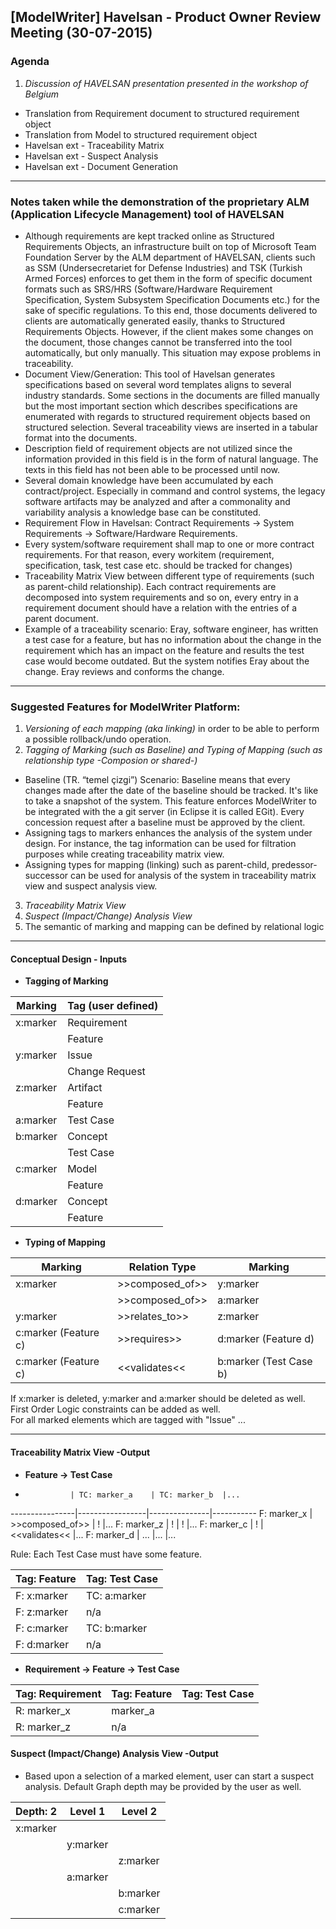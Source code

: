 ## [ModelWriter] Havelsan - Product Owner Review Meeting (30-07-2015)

### Agenda
1. *Discussion of HAVELSAN presentation presented in the workshop of Belgium*
 + Translation from Requirement document to structured requirement object
 + Translation from Model to structured requirement object
 + Havelsan ext - Traceability Matrix
 + Havelsan ext - Suspect Analysis
 + Havelsan ext - Document Generation

-----------------------------------------------------
### Notes taken while the demonstration of the proprietary ALM (Application Lifecycle Management) tool of HAVELSAN
  - Although requirements are kept tracked online as Structured Requirements Objects, an infrastructure built on top of Microsoft Team Foundation Server by the ALM department of HAVELSAN, clients such as SSM (Undersecretariet for Defense Industries) and TSK (Turkish Armed Forces) enforces to get them in the form of specific document formats such as SRS/HRS (Software/Hardware Requirement Specification, System Subsystem Specification Documents etc.) for the sake of specific regulations. To this end, those documents delivered to clients are automatically generated easily, thanks to Structured Requirements Objects. However, if the client makes some changes on the document, those changes cannot be transferred into the tool automatically, but only manually. This situation may expose problems in traceability.
  - Document View/Generation: This tool of Havelsan generates specifications based on several word templates aligns to several industry standards. Some sections in the documents are filled manually but the most important section which describes specifications are enumerated with regards to structured requirement objects based on structured selection. Several traceability views are inserted in a tabular format into the documents.
  - Description field of requirement objects are not utilized since the information provided in this field is in the form of natural language. The texts in this field has not been able to be processed until now.
  - Several domain knowledge have been accumulated by each contract/project. Especially in command and control systems, the legacy software artifacts may be analyzed and after a commonality and variability analysis a knowledge base can be constituted.
  - Requirement Flow in Havelsan: Contract Requirements -> System Requirements -> Software/Hardware Requirements.
  - Every system/software requirement shall map to one or more contract requirements. For that reason, every workitem (requirement, specification, task, test case etc. should be tracked for changes)
  - Traceability Matrix View between different type of requirements (such as parent-child relationship). Each contract requirements are decomposed into system requirements and so on, every entry in a requirement document should have a relation with the entries of a parent document.  
  - Example of a traceability scenario: Eray, software engineer, has written a test case for a feature, but has no information about the change in the requirement which has an impact on the feature and results the test case would become outdated. But the system notifies Eray about the change. Eray reviews and conforms the  change.

----------------------------------------------------
### Suggested Features for ModelWriter Platform:
  1. *Versioning of each mapping (aka linking)* in order to be able to perform a possible rollback/undo operation.
  2. *Tagging of Marking (such as Baseline) and Typing of Mapping (such as relationship type -Composion or shared-)*
   - Baseline (TR. “temel çizgi”) Scenario: Baseline means that every changes made after the date of the baseline should be tracked. It's like to take a snapshot of the system. This feature enforces ModelWriter to be integrated with the a git server (in Eclipse it is called EGit). Every concession request after a baseline must be approved by the client.
   - Assigning tags to markers enhances the analysis of the system under design. For instance, the tag information can be used for filtration purposes while creating traceability matrix view.
   - Assigning types for mapping (linking) such as parent-child, predessor-successor can be used for analysis of the system in traceability matrix view and suspect analysis view.
  3. *Traceability Matrix View*
  4. *Suspect (Impact/Change) Analysis View*
  5. The semantic of marking and mapping can be defined by relational logic

----------------------------------------------------
#### Conceptual Design - Inputs

  + **Tagging of Marking**


  Marking     | Tag (user defined)
  ------------|----------------  
  x:marker    | Requirement
              | Feature
  y:marker    | Issue
              | Change Request
  z:marker    | Artifact
              | Feature
  a:marker    | Test Case
  b:marker    | Concept
              | Test Case
  c:marker    | Model
              | Feature
  d:marker    | Concept
              | Feature

  + **Typing of Mapping**


  Marking              |  Relation Type    | Marking
  ---------------------|-------------------|-----------------  
  x:marker             | >>composed_of>>   | y:marker
                       | >>composed_of>>   | a:marker  
  y:marker             | >>relates_to>>    | z:marker
  c:marker (Feature c) | >>requires>>      | d:marker (Feature d)
  c:marker (Feature c) | <<validates<<     | b:marker (Test Case b)

  If x:marker is deleted, y:marker and a:marker should be deleted as well.  
  First Order Logic constraints can be added as well.  
  For all marked elements which are tagged with "Issue" ...

----------------------------------------------------
#### Traceability Matrix View -Output
  + **Feature -> Test Case**


  -               | TC: marker_a    | TC: marker_b  |...
  ----------------|-----------------|---------------|-----------
  F: marker_x     | >>composed_of>> | !             |...
  F: marker_z     | !               | !             |...
  F: marker_c     | !               | <<validates<< |...
  F: marker_d     | ...             |...            |...

  Rule: Each Test Case must have some feature.


  Tag: Feature    | Tag: Test Case
  ----------------|----------------
  F: x:marker     | TC: a:marker
  F: z:marker     | n/a
  F: c:marker     | TC: b:marker
  F: d:marker     | n/a

  + **Requirement -> Feature -> Test Case**


  Tag: Requirement| Tag: Feature   | Tag: Test Case
  ----------------|----------------|----------------
  R: marker_x     | marker_a       |
  R: marker_z     | n/a            |

#### Suspect (Impact/Change) Analysis View -Output
  + Based upon a selection of a marked element, user can start a suspect analysis. Default Graph depth may be provided by the user as well.


  Depth: 2   | Level 1   | Level 2
  -----------|-----------|---------  
  x:marker   |           |
             | y:marker  |
             |           | z:marker
             | a:marker  |
             |           | b:marker
             |           | c:marker
